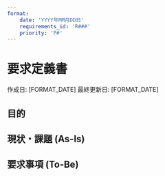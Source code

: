 ```yaml
---
format:
    date: 'YYYY年MM月DD日'
    requirements_id: 'R###'
    priority: 'P#'
---
```


# 要求定義書

作成日: [FORMAT_DATE] 最終更新日: [FORMAT_DATE]

## 目的

<!-- 目的を記載する -->
<!-- 目的が記載されていない場合はユーザーにフィードバックする -->

## 現状・課題 (As-Is)

<!-- 現状・課題を記載する -->
<!-- 現状・課題が記載されていない場合はユーザーにフィードバックする -->

## 要求事項 (To-Be)

<!-- 
    要求事項をテーブルで記載する

    優先度(P0 ~ P3)

    - P0 => 必須
    - P1 => 高
    - P2 => 中
    - P3 => 低

    Example

    |       ID       |     優先度      |     要求事項     |    現状・課題   |
    | -------------- | -------------- | -------------- | -------------- |
    | R001           | P1             | Content Cell   | Content Cell   |
    | R002           | P0             | Content Cell   | Content Cell   |
-->